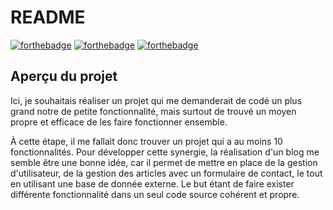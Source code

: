 # README

[![forthebadge](https://forthebadge.com/images/badges/made-with-ruby.svg)](https://forthebadge.com)
[![forthebadge](https://forthebadge.com/images/badges/open-source.svg)](https://forthebadge.com)
[![forthebadge](https://forthebadge.com/images/badges/built-with-love.svg)](https://forthebadge.com)


## Aperçu du projet

Ici, je souhaitais réaliser un projet qui me demanderait de codé un plus grand notre de petite fonctionnalité, mais surtout
de trouvé un moyen propre et efficace de les faire fonctionner ensemble.

À cette étape, il me fallait donc trouver un projet qui a au moins 10 fonctionnalités.
Pour développer cette synergie, la réalisation d'un blog me semble être une bonne idée, car il permet de mettre en place
de la gestion d'utilisateur, de la gestion des articles avec un formulaire de contact, le tout en utilisant
une base de donnée externe.
Le but étant de faire exister différente fonctionnalité dans un seul code source cohérent et propre.
